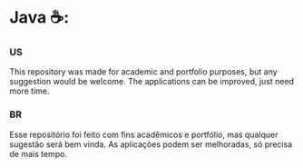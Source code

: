 # Java ☕:

### US 
This repository was made for academic and portfolio purposes, but any suggestion would be welcome.
The applications can be improved, just need more time.

### BR
Esse repositório foi feito com fins acadêmicos e portfólio, mas qualquer sugestão será bem vinda.
As aplicações podem ser melhoradas, só precisa de mais tempo.
